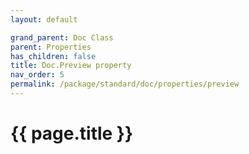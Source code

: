 ```yaml
---
layout: default

grand_parent: Doc Class
parent: Properties
has_children: false
title: Doc.Preview property
nav_order: 5
permalink: /package/standard/doc/properties/preview
---
```

# {{ page.title }}




